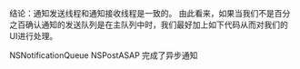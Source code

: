 结论：通知发送线程和通知接收线程是一致的。 由此看来，如果当我们不是百分之百确认通知的发送队列是在主队列中时，我们最好加上如下代码从而对我们的UI进行处理。

NSNotificationQueue NSPostASAP 完成了异步通知
